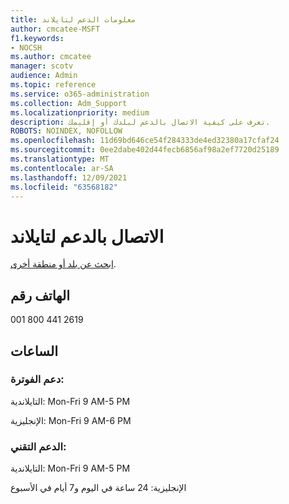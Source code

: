 ```yaml
---
title: معلومات الدعم لتايلاند
author: cmcatee-MSFT
f1.keywords:
- NOCSH
ms.author: cmcatee
manager: scotv
audience: Admin
ms.topic: reference
ms.service: o365-administration
ms.collection: Adm_Support
ms.localizationpriority: medium
description: تعرف على كيفية الاتصال بالدعم لبلدك أو إقليمك.
ROBOTS: NOINDEX, NOFOLLOW
ms.openlocfilehash: 11d69bd646ce54f284333de4ed32380a17cfaf24
ms.sourcegitcommit: 0ee2dabe402d44fecb6856af98a2ef7720d25189
ms.translationtype: MT
ms.contentlocale: ar-SA
ms.lasthandoff: 12/09/2021
ms.locfileid: "63568182"
---
```

# <a name="contact-support-for-thailand"></a>الاتصال بالدعم لتايلاند

[ابحث عن بلد أو منطقة أخرى](../get-help-support.md).

## <a name="phone-number"></a>الهاتف رقم
001 800 441 2619

## <a name="hours"></a>الساعات
### <a name="billing-support"></a>دعم الفوترة:

التايلاندية: Mon-Fri 9 AM-5 PM

الإنجليزية: Mon-Fri 9 AM-6 PM

### <a name="technical-support"></a>الدعم التقني:

التايلاندية: Mon-Fri 9 AM-5 PM

الإنجليزية: 24 ساعة في اليوم و7 أيام في الأسبوع

